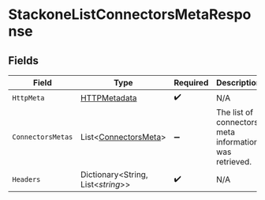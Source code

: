 # StackoneListConnectorsMetaResponse


## Fields

| Field                                                             | Type                                                              | Required                                                          | Description                                                       |
| ----------------------------------------------------------------- | ----------------------------------------------------------------- | ----------------------------------------------------------------- | ----------------------------------------------------------------- |
| `HttpMeta`                                                        | [HTTPMetadata](../../Models/Components/HTTPMetadata.md)           | :heavy_check_mark:                                                | N/A                                                               |
| `ConnectorsMetas`                                                 | List<[ConnectorsMeta](../../Models/Components/ConnectorsMeta.md)> | :heavy_minus_sign:                                                | The list of connectors meta information was retrieved.            |
| `Headers`                                                         | Dictionary<String, List<*string*>>                                | :heavy_check_mark:                                                | N/A                                                               |